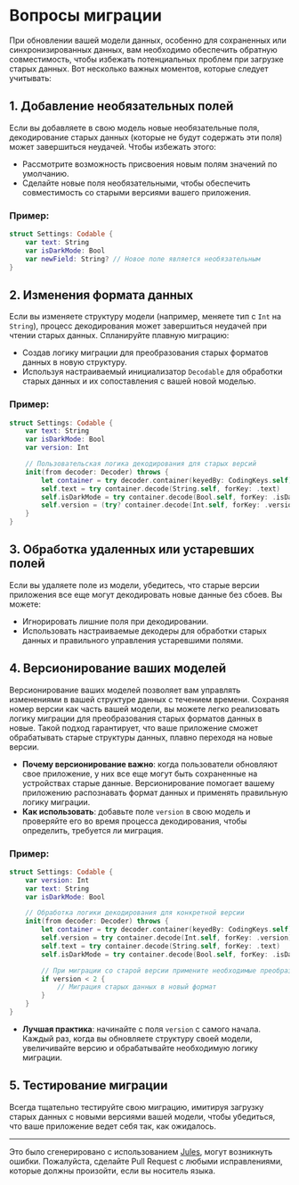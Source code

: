 # Вопросы миграции

При обновлении вашей модели данных, особенно для сохраненных или синхронизированных данных, вам необходимо обеспечить обратную совместимость, чтобы избежать потенциальных проблем при загрузке старых данных. Вот несколько важных моментов, которые следует учитывать:

## 1. Добавление необязательных полей
Если вы добавляете в свою модель новые необязательные поля, декодирование старых данных (которые не будут содержать эти поля) может завершиться неудачей. Чтобы избежать этого:
- Рассмотрите возможность присвоения новым полям значений по умолчанию.
- Сделайте новые поля необязательными, чтобы обеспечить совместимость со старыми версиями вашего приложения.

### Пример:
```swift
struct Settings: Codable {
    var text: String
    var isDarkMode: Bool
    var newField: String? // Новое поле является необязательным
}
```

## 2. Изменения формата данных
Если вы изменяете структуру модели (например, меняете тип с `Int` на `String`), процесс декодирования может завершиться неудачей при чтении старых данных. Спланируйте плавную миграцию:
- Создав логику миграции для преобразования старых форматов данных в новую структуру.
- Используя настраиваемый инициализатор `Decodable` для обработки старых данных и их сопоставления с вашей новой моделью.

### Пример:
```swift
struct Settings: Codable {
    var text: String
    var isDarkMode: Bool
    var version: Int

    // Пользовательская логика декодирования для старых версий
    init(from decoder: Decoder) throws {
        let container = try decoder.container(keyedBy: CodingKeys.self)
        self.text = try container.decode(String.self, forKey: .text)
        self.isDarkMode = try container.decode(Bool.self, forKey: .isDarkMode)
        self.version = (try? container.decode(Int.self, forKey: .version)) ?? 1 // Значение по умолчанию для старых данных
    }
}
```

## 3. Обработка удаленных или устаревших полей
Если вы удаляете поле из модели, убедитесь, что старые версии приложения все еще могут декодировать новые данные без сбоев. Вы можете:
- Игнорировать лишние поля при декодировании.
- Использовать настраиваемые декодеры для обработки старых данных и правильного управления устаревшими полями.

## 4. Версионирование ваших моделей

Версионирование ваших моделей позволяет вам управлять изменениями в вашей структуре данных с течением времени. Сохраняя номер версии как часть вашей модели, вы можете легко реализовать логику миграции для преобразования старых форматов данных в новые. Такой подход гарантирует, что ваше приложение сможет обрабатывать старые структуры данных, плавно переходя на новые версии.

- **Почему версионирование важно**: когда пользователи обновляют свое приложение, у них все еще могут быть сохраненные на устройствах старые данные. Версионирование помогает вашему приложению распознавать формат данных и применять правильную логику миграции.
- **Как использовать**: добавьте поле `version` в свою модель и проверяйте его во время процесса декодирования, чтобы определить, требуется ли миграция.

### Пример:
```swift
struct Settings: Codable {
    var version: Int
    var text: String
    var isDarkMode: Bool

    // Обработка логики декодирования для конкретной версии
    init(from decoder: Decoder) throws {
        let container = try decoder.container(keyedBy: CodingKeys.self)
        self.version = try container.decode(Int.self, forKey: .version)
        self.text = try container.decode(String.self, forKey: .text)
        self.isDarkMode = try container.decode(Bool.self, forKey: .isDarkMode)

        // При миграции со старой версии примените необходимые преобразования здесь
        if version < 2 {
            // Миграция старых данных в новый формат
        }
    }
}
```

- **Лучшая практика**: начинайте с поля `version` с самого начала. Каждый раз, когда вы обновляете структуру своей модели, увеличивайте версию и обрабатывайте необходимую логику миграции.

## 5. Тестирование миграции
Всегда тщательно тестируйте свою миграцию, имитируя загрузку старых данных с новыми версиями вашей модели, чтобы убедиться, что ваше приложение ведет себя так, как ожидалось.

---
Это было сгенерировано с использованием [Jules](https://jules.google), могут возникнуть ошибки. Пожалуйста, сделайте Pull Request с любыми исправлениями, которые должны произойти, если вы носитель языка.
